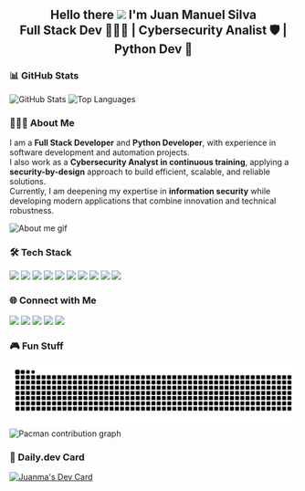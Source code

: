 <div align="center"> 
  <h2> Hello there <img src="https://media.giphy.com/media/hvRJCLFzcasrR4ia7z/giphy.gif" width="35"> I'm Juan Manuel Silva<br>
  Full Stack Dev 🧑🏻‍💻 | Cybersecurity Analist 🛡️ | Python Dev 🐍 
  </h2> 
</div>

### 📊 GitHub Stats
<img src="https://github-readme-stats.vercel.app/api?username=jmsD3v&show_icons=true&count_private=true&theme=blueberry&hide_border=false" height="150" alt="GitHub Stats" />
<img src="https://github-readme-stats.vercel.app/api/top-langs?username=jmsD3v&layout=compact&card_width=320&langs_count=6&theme=blueberry&hide_border=false" height="150" alt="Top Languages" />


### 👨🏻‍💻 About Me
I am a **Full Stack Developer** and **Python Developer**, 
with experience in software development and automation projects.  
I also work as a **Cybersecurity Analyst in continuous training**, 
applying a **security-by-design** approach to build efficient, 
scalable, and reliable solutions.  
Currently, I am deepening my expertise in **information security** 
while developing modern applications that combine innovation and technical robustness.  

<img src="https://media1.giphy.com/media/gVlgj80ZLp9yo/giphy.gif" width="500px" alt="About me gif" />


### 🛠️ Tech Stack
<img src="https://cdn.jsdelivr.net/gh/devicons/devicon/icons/javascript/javascript-original.svg" height="30" /> 
<img src="https://cdn.jsdelivr.net/gh/devicons/devicon/icons/typescript/typescript-original.svg" height="30" /> 
<img src="https://cdn.jsdelivr.net/gh/devicons/devicon/icons/react/react-original.svg" height="30" /> 
<img src="https://cdn.jsdelivr.net/gh/devicons/devicon/icons/html5/html5-original.svg" height="30" /> 
<img src="https://cdn.jsdelivr.net/gh/devicons/devicon/icons/css3/css3-original.svg" height="30" /> 
<img src="https://cdn.jsdelivr.net/gh/devicons/devicon/icons/python/python-original.svg" height="30" /> 
<img src="https://cdn.jsdelivr.net/gh/devicons/devicon/icons/nodejs/nodejs-original.svg" height="30" /> 
<img src="https://cdn.jsdelivr.net/gh/devicons/devicon/icons/mongodb/mongodb-original.svg" height="30" /> 
<img src="https://cdn.jsdelivr.net/gh/devicons/devicon/icons/nextjs/nextjs-original.svg" height="30" /> 
<img src="https://cdn.jsdelivr.net/gh/devicons/devicon/icons/tailwindcss/tailwindcss-plain.svg" height="30" /> 


### 🌐 Connect with Me
<a href="https://www.instagram.com/jmsilva83"><img src="https://img.shields.io/badge/Instagram-E4405F?logo=instagram&logoColor=white&style=for-the-badge" /></a>
<a href="https://www.twitch.tv/jmsilva83"><img src="https://img.shields.io/badge/Twitch-9146FF?logo=twitch&logoColor=white&style=for-the-badge" /></a>
<a href="mailto:juanmanuelsilva06@gmail.com"><img src="https://img.shields.io/badge/Gmail-D14836?logo=gmail&logoColor=white&style=for-the-badge" /></a>
<a href="https://www.linkedin.com/in/juan-manuel-silva-dev"><img src="https://img.shields.io/badge/LinkedIn-0077B5?logo=linkedin&logoColor=white&style=for-the-badge" /></a>
<a href="https://wa.me/+543731551351"><img src="https://img.shields.io/badge/WhatsApp-25D366?logo=whatsapp&logoColor=white&style=for-the-badge" /></a>


### 🎮 Fun Stuff
<img src="https://raw.githubusercontent.com/jmsD3v/jmsD3v/output/snake.svg" alt="Snake animation" />
<img src="https://raw.githubusercontent.com/jmsD3v/jmsD3v/output/pacman-contribution-graph.svg" alt="Pacman contribution graph" />


### 📇 Daily.dev Card
<a href="https://app.daily.dev/juanma83">
  <img src="https://api.daily.dev/devcards/v2/GIKCbc6uDgkyycimbrYc9.png?type=default&r=yg8" width="356" alt="Juanma's Dev Card"/>
</a>

</div>
